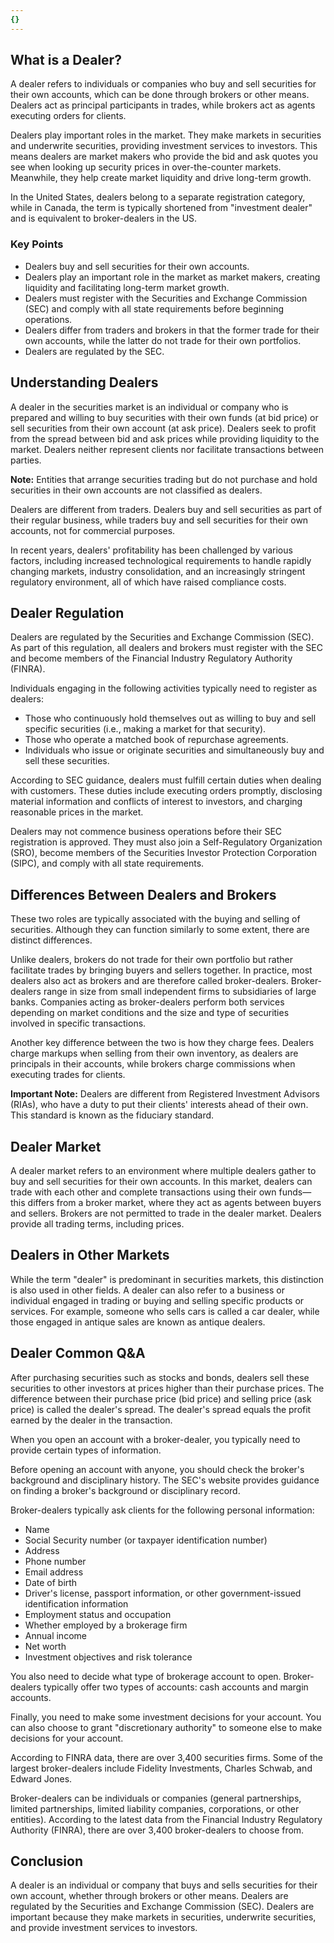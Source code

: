 ```yaml
---
{}
---
```


## What is a Dealer?

A dealer refers to individuals or companies who buy and sell securities for their own accounts, which can be done through brokers or other means. Dealers act as principal participants in trades, while brokers act as agents executing orders for clients.

Dealers play important roles in the market. They make markets in securities and underwrite securities, providing investment services to investors. This means dealers are market makers who provide the bid and ask quotes you see when looking up security prices in over-the-counter markets. Meanwhile, they help create market liquidity and drive long-term growth.

In the United States, dealers belong to a separate registration category, while in Canada, the term is typically shortened from "investment dealer" and is equivalent to broker-dealers in the US.

### Key Points

- Dealers buy and sell securities for their own accounts.
- Dealers play an important role in the market as market makers, creating liquidity and facilitating long-term market growth.
- Dealers must register with the Securities and Exchange Commission (SEC) and comply with all state requirements before beginning operations.
- Dealers differ from traders and brokers in that the former trade for their own accounts, while the latter do not trade for their own portfolios.
- Dealers are regulated by the SEC.

## Understanding Dealers

A dealer in the securities market is an individual or company who is prepared and willing to buy securities with their own funds (at bid price) or sell securities from their own account (at ask price). Dealers seek to profit from the spread between bid and ask prices while providing liquidity to the market. Dealers neither represent clients nor facilitate transactions between parties.

**Note:** Entities that arrange securities trading but do not purchase and hold securities in their own accounts are not classified as dealers.

Dealers are different from traders. Dealers buy and sell securities as part of their regular business, while traders buy and sell securities for their own accounts, not for commercial purposes.

In recent years, dealers' profitability has been challenged by various factors, including increased technological requirements to handle rapidly changing markets, industry consolidation, and an increasingly stringent regulatory environment, all of which have raised compliance costs.

## Dealer Regulation

Dealers are regulated by the Securities and Exchange Commission (SEC). As part of this regulation, all dealers and brokers must register with the SEC and become members of the Financial Industry Regulatory Authority (FINRA).

Individuals engaging in the following activities typically need to register as dealers:

- Those who continuously hold themselves out as willing to buy and sell specific securities (i.e., making a market for that security).
- Those who operate a matched book of repurchase agreements.
- Individuals who issue or originate securities and simultaneously buy and sell these securities.

According to SEC guidance, dealers must fulfill certain duties when dealing with customers. These duties include executing orders promptly, disclosing material information and conflicts of interest to investors, and charging reasonable prices in the market.

Dealers may not commence business operations before their SEC registration is approved. They must also join a Self-Regulatory Organization (SRO), become members of the Securities Investor Protection Corporation (SIPC), and comply with all state requirements.

## Differences Between Dealers and Brokers

These two roles are typically associated with the buying and selling of securities. Although they can function similarly to some extent, there are distinct differences.

Unlike dealers, brokers do not trade for their own portfolio but rather facilitate trades by bringing buyers and sellers together. In practice, most dealers also act as brokers and are therefore called broker-dealers. Broker-dealers range in size from small independent firms to subsidiaries of large banks. Companies acting as broker-dealers perform both services depending on market conditions and the size and type of securities involved in specific transactions.

Another key difference between the two is how they charge fees. Dealers charge markups when selling from their own inventory, as dealers are principals in their accounts, while brokers charge commissions when executing trades for clients.

**Important Note:** Dealers are different from Registered Investment Advisors (RIAs), who have a duty to put their clients' interests ahead of their own. This standard is known as the fiduciary standard.

## Dealer Market

A dealer market refers to an environment where multiple dealers gather to buy and sell securities for their own accounts. In this market, dealers can trade with each other and complete transactions using their own funds—this differs from a broker market, where they act as agents between buyers and sellers. Brokers are not permitted to trade in the dealer market. Dealers provide all trading terms, including prices.

## Dealers in Other Markets

While the term "dealer" is predominant in securities markets, this distinction is also used in other fields. A dealer can also refer to a business or individual engaged in trading or buying and selling specific products or services. For example, someone who sells cars is called a car dealer, while those engaged in antique sales are known as antique dealers.

## Dealer Common Q&A

After purchasing securities such as stocks and bonds, dealers sell these securities to other investors at prices higher than their purchase prices. The difference between their purchase price (bid price) and selling price (ask price) is called the dealer's spread. The dealer's spread equals the profit earned by the dealer in the transaction.

When you open an account with a broker-dealer, you typically need to provide certain types of information.

Before opening an account with anyone, you should check the broker's background and disciplinary history. The SEC's website provides guidance on finding a broker's background or disciplinary record.

Broker-dealers typically ask clients for the following personal information:

- Name
- Social Security number (or taxpayer identification number)
- Address
- Phone number
- Email address
- Date of birth
- Driver's license, passport information, or other government-issued identification information
- Employment status and occupation
- Whether employed by a brokerage firm
- Annual income
- Net worth
- Investment objectives and risk tolerance

You also need to decide what type of brokerage account to open. Broker-dealers typically offer two types of accounts: cash accounts and margin accounts.

Finally, you need to make some investment decisions for your account. You can also choose to grant "discretionary authority" to someone else to make decisions for your account.

According to FINRA data, there are over 3,400 securities firms. Some of the largest broker-dealers include Fidelity Investments, Charles Schwab, and Edward Jones.

Broker-dealers can be individuals or companies (general partnerships, limited partnerships, limited liability companies, corporations, or other entities). According to the latest data from the Financial Industry Regulatory Authority (FINRA), there are over 3,400 broker-dealers to choose from.

## Conclusion

A dealer is an individual or company that buys and sells securities for their own account, whether through brokers or other means. Dealers are regulated by the Securities and Exchange Commission (SEC). Dealers are important because they make markets in securities, underwrite securities, and provide investment services to investors.